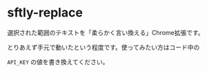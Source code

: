 # sftly-replace

選択された範囲のテキストを「柔らかく言い換える」Chrome拡張です。

とりあえず手元で動いたという程度です。使ってみたい方はコード中の

`API_KEY` の値を書き換えてください。
